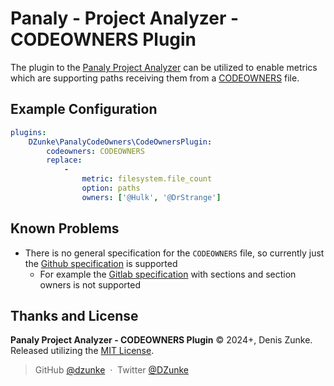 # Panaly - Project Analyzer - CODEOWNERS Plugin

The plugin to the [Panaly Project Analyzer](https://github.com/DZunke/panaly) can be utilized to enable metrics which
are supporting paths receiving them from a [CODEOWNERS](https://docs.github.com/en/repositories/managing-your-repositorys-settings-and-features/customizing-your-repository/about-code-owners)
file. 

## Example Configuration

```yaml
plugins:
    DZunke\PanalyCodeOwners\CodeOwnersPlugin:
        codeowners: CODEOWNERS
        replace:
            -
                metric: filesystem.file_count
                option: paths
                owners: ['@Hulk', '@DrStrange']
```

## Known Problems

* There is no general specification for the `CODEOWNERS` file, so currently just the [Github specification](https://docs.github.com/en/repositories/managing-your-repositorys-settings-and-features/customizing-your-repository/about-code-owners) is supported
  * For example the [Gitlab specification](https://docs.gitlab.com/ee/user/project/codeowners/reference.html) with sections and section owners is not supported

## Thanks and License

**Panaly Project Analyzer - CODEOWNERS Plugin** © 2024+, Denis Zunke. Released utilizing
the [MIT License](https://mit-license.org/).

> GitHub [@dzunke](https://github.com/DZunke) &nbsp;&middot;&nbsp;
> Twitter [@DZunke](https://twitter.com/DZunke)
